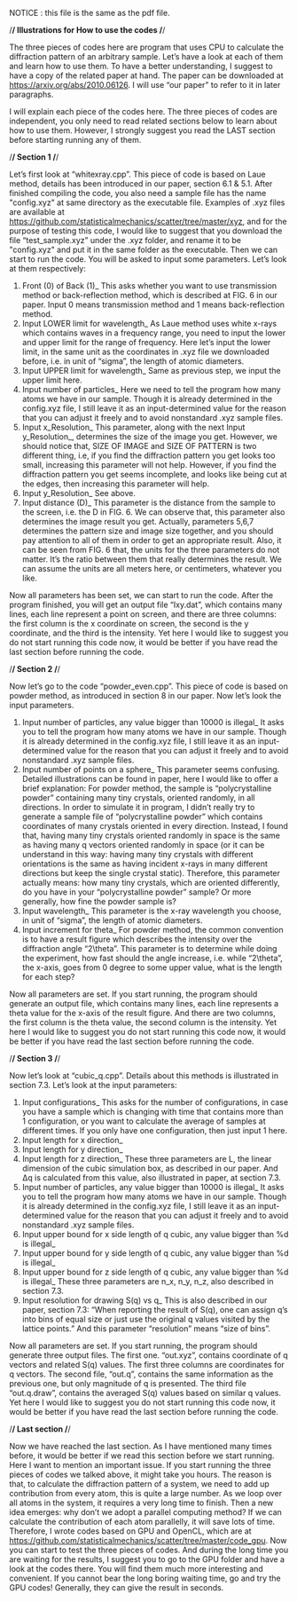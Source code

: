 NOTICE : this file is the same as the pdf file.

/**************************************************************************************/
Illustrations for How to use the codes
/**************************************************************************************/

The three pieces of codes here are program that uses CPU to calculate the diffraction pattern of an arbitrary sample. Let’s have a look at each of them and learn how to use them. To have a better understanding, I suggest to have a copy of the related paper at hand. The paper can be downloaded at https://arxiv.org/abs/2010.06126. I will use “our paper” to refer to it in later paragraphs.

I will explain each piece of the codes here. The three pieces of codes are independent, you only need to read related sections below to learn about how to use them. However, I strongly suggest you read the LAST section before starting running any of them.

/**************************************************************************************/
Section 1
/**************************************************************************************/

Let’s first look at “whitexray.cpp”. This piece of code is based on Laue method, details has been introduced in our paper, section 6.1 & 5.1. After finished compiling the code, you also need a sample file has the name "config.xyz" at same directory as the executable file. Examples of .xyz files are available at https://github.com/statisticalmechanics/scatter/tree/master/xyz, and for the purpose of testing this code, I would like to suggest that you download the file “test_sample.xyz” under the .xyz folder, and rename it to be "config.xyz" and put it in the same folder as the executable.
Then we can start to run the code. You will be asked to input some parameters. Let’s look at them respectively:
1.	Front (0) of Back (1)_
This asks whether you want to use transmission method or back-reflection method, which is described at FIG. 6 in our paper. Input 0 means transmission method and 1 means back-reflection method.
2.	Input LOWER limit for wavelength_
As Laue method uses white x-rays which contains waves in a frequency range, you need to input the lower and upper limit for the range of frequency. Here let’s input the lower limit, in the same unit as the coordinates in .xyz file we downloaded before, i.e. in unit of “sigma”, the length of atomic diameters.
3.	Input UPPER limit for wavelength_
Same as previous step, we input the upper limit here.
4.	Input number of particles_
Here we need to tell the program how many atoms we have in our sample. Though it is already determined in the config.xyz file, I still leave it as an input-determined value for the reason that you can adjust it freely and to avoid nonstandard .xyz sample files.
5.	Input x_Resolution_
This parameter, along with the next Input y_Resolution_, determines the size of the image you get. However, we should notice that, SIZE OF IMAGE and SIZE OF PATTERN is two different thing, i.e, if you find the diffraction pattern you get looks too small, increasing this parameter will not help. However, if you find the diffraction pattern you get seems incomplete, and looks like being cut at the edges, then increasing this parameter will help.
6.	Input y_Resolution_
See above.
7.	Input distance (D)_
This parameter is the distance from the sample to the screen, i.e. the D in FIG. 6. We can observe that, this parameter also determines the image result you get. Actually, parameters 5,6,7 determines the pattern size and image size together, and you should pay attention to all of them in order to get an appropriate result.
Also, it can be seen from FIG. 6 that, the units for the three parameters do not matter. It’s the ratio between them that really determines the result. We can assume the units are all meters here, or centimeters, whatever you like.

Now all parameters has been set, we can start to run the code. After the program finished, you will get an output file “Ixy.dat”, which contains many lines, each line represent a point on screen, and there are three columns: the first column is the x coordinate on screen, the second is the y coordinate, and the third is the intensity. Yet here I would like to suggest you do not start running this code now, it would be better if you have read the last section before running the code.

/**************************************************************************************/
Section 2
/**************************************************************************************/

Now let’s go to the code “powder_even.cpp”. This piece of code is based on powder method, as introduced in section 8 in our paper. Now let’s look the input parameters.
1.	Input number of particles, any value bigger than 10000 is illegal_
It asks you to tell the program how many atoms we have in our sample. Though it is already determined in the config.xyz file, I still leave it as an input-determined value for the reason that you can adjust it freely and to avoid nonstandard .xyz sample files.
2.	Input number of points on a sphere_
This parameter seems confusing. Detailed illustrations can be found in paper, here I would like to offer a brief explanation: 
For powder method, the sample is “polycrystalline powder” containing many tiny crystals, oriented randomly, in all directions. In order to simulate it in program, I didn’t really try to generate a sample file of “polycrystalline powder” which contains coordinates of many crystals oriented in every direction. Instead, I found that, having many tiny crystals oriented randomly in space is the same as having many q vectors oriented randomly in space (or it can be understand in this way: having many tiny crystals with different orientations is the same as having incident x-rays in many different directions but keep the single crystal static).
Therefore, this parameter actually means: how many tiny crystals, which are oriented differently, do you have in your “polycrystalline powder” sample? Or more generally, how fine the powder sample is?
3.	Input wavelength_
This parameter is the x-ray wavelength you choose, in unit of “sigma”, the length of atomic diameters.
4.	Input increment for theta_
For powder method, the common convention is to have a result figure which describes the intensity over the diffraction angle “2\theta”. This parameter is to determine while doing the experiment, how fast should the angle increase, i.e. while “2\theta”, the x-axis, goes from 0 degree to some upper value, what is the length for each step?

Now all parameters are set. If you start running, the program should generate an output file, which contains many lines, each line represents a theta value for the x-axis of the result figure. And there are two columns, the first column is the theta value, the second column is the intensity. Yet here I would like to suggest you do not start running this code now, it would be better if you have read the last section before running the code.

/**************************************************************************************/
Section 3
/**************************************************************************************/

Now let’s look at “cubic_q.cpp”. Details about this methods is illustrated in section 7.3. Let’s look at the input parameters:

1.	Input configurations_
This asks for the number of configurations, in case you have a sample which is changing with time that contains more than 1 configuration, or you want to calculate the average of samples at different times. If you only have one configuration, then just input 1 here.
2.	Input length for x direction_
3.	Input length for y direction_
4.	Input length for z direction_
These three parameters are L, the linear dimension of the cubic simulation box, as described in our paper. And ∆q is calculated from this value, also illustrated in paper, at section 7.3.
5.	Input number of particles, any value bigger than 10000 is illegal_
It asks you to tell the program how many atoms we have in our sample. Though it is already determined in the config.xyz file, I still leave it as an input-determined value for the reason that you can adjust it freely and to avoid nonstandard .xyz sample files.
6.	Input upper bound for x side length of q cubic, any value bigger than %d is illegal_
7.	Input upper bound for y side length of q cubic, any value bigger than %d is illegal_
8.	Input upper bound for z side length of q cubic, any value bigger than %d is illegal_
These three parameters are n_x, n_y, n_z, also described in section 7.3.
9.	Input resolution for drawing S(q) vs q_
This is also described in our paper, section 7.3: “When reporting the result of S(q), one can assign q’s into bins of equal size or just use the original q values visited by the lattice points.” And this parameter “resolution” means “size of bins”.

Now all parameters are set. If you start running, the program should generate three output files. The first one. “out.xyz”, contains coordinate of q vectors and related S(q) values. The first three columns are coordinates for q vectors. The second file, “out.q”, contains the same information as the previous one, but only magnitude of q is presented. The third file “out.q.draw”, contains the averaged S(q) values based on similar q values. Yet here I would like to suggest you do not start running this code now, it would be better if you have read the last section before running the code.


/**************************************************************************************/
Last section
/**************************************************************************************/

Now we have reached the last section. As I have mentioned many times before, it would be better if we read this section before we start running. Here I want to mention an important issue. If you start running the three pieces of codes we talked above, it might take you hours. The reason is that, to calculate the diffraction pattern of a system, we need to add up contribution from every atom, this is quite a large number. As we loop over all atoms in the system, it requires a very long time to finish. 
Then a new idea emerges: why don’t we adopt a parallel computing method? If we can calculate the contribution of each atom parallelly, it will save lots of time. Therefore, I wrote codes based on GPU and OpenCL, which are at https://github.com/statisticalmechanics/scatter/tree/master/code_gpu.
Now you can start to test the three pieces of codes. And during the long time you are waiting for the results, I suggest you to go to the GPU folder and have a look at the codes there. You will find them much more interesting and convenient. If you cannot bear the long boring waiting time, go and try the GPU codes! Generally, they can give the result in seconds.
